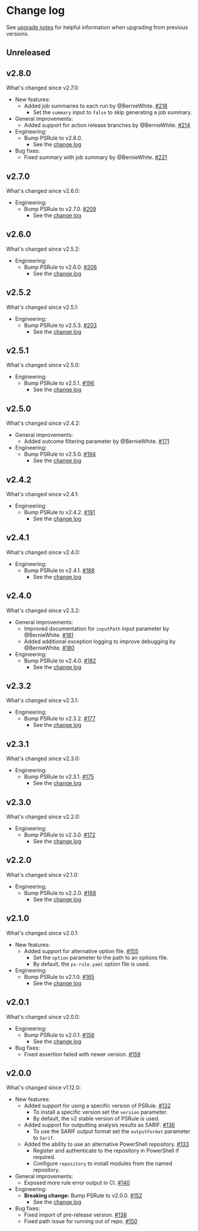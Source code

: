 # Change log

See [upgrade notes][upgrade-notes] for helpful information when upgrading from previous versions.

[upgrade-notes]: upgrade-notes.md

## Unreleased

## v2.8.0

What's changed since v2.7.0:

- New features:
  - Added job summaries to each run by @BernieWhite.
    [#218](https://github.com/microsoft/ps-rule/issues/218)
    - Set the `summary` input to `false` to skip generating a job summary.
- General improvements:
  - Added support for action release branches by @BernieWhite.
    [#214](https://github.com/microsoft/ps-rule/issues/214)
- Engineering:
  - Bump PSRule to v2.8.0.
    - See the [change log](https://microsoft.github.io/PSRule/v2/CHANGELOG-v2/#v280)
- Bug fixes:
  - Fixed summary with job summary by @BernieWhite.
    [#221](https://github.com/microsoft/ps-rule/issues/221)

## v2.7.0

What's changed since v2.6.0:

- Engineering:
  - Bump PSRule to v2.7.0.
    [#209](https://github.com/microsoft/ps-rule/pull/209)
    - See the [change log](https://microsoft.github.io/PSRule/v2/CHANGELOG-v2/#v270)

## v2.6.0

What's changed since v2.5.2:

- Engineering:
  - Bump PSRule to v2.6.0.
    [#206](https://github.com/microsoft/ps-rule/pull/206)
    - See the [change log](https://microsoft.github.io/PSRule/v2/CHANGELOG-v2/#v260)

## v2.5.2

What's changed since v2.5.1:

- Engineering:
  - Bump PSRule to v2.5.3.
    [#203](https://github.com/microsoft/ps-rule/pull/203)
    - See the [change log](https://microsoft.github.io/PSRule/v2/CHANGELOG-v2/#v253)

## v2.5.1

What's changed since v2.5.0:

- Engineering:
  - Bump PSRule to v2.5.1.
    [#196](https://github.com/microsoft/ps-rule/pull/196)
    - See the [change log](https://microsoft.github.io/PSRule/v2/CHANGELOG-v2/#v251)

## v2.5.0

What's changed since v2.4.2:

- General improvements:
  - Added outcome filtering parameter by @BernieWhite.
    [#171](https://github.com/microsoft/ps-rule/issues/171)
- Engineering:
  - Bump PSRule to v2.5.0.
    [#194](https://github.com/microsoft/ps-rule/pull/194)
    - See the [change log](https://microsoft.github.io/PSRule/v2/CHANGELOG-v2/#v250)

## v2.4.2

What's changed since v2.4.1:

- Engineering:
  - Bump PSRule to v2.4.2.
    [#191](https://github.com/microsoft/ps-rule/pull/191)
    - See the [change log](https://microsoft.github.io/PSRule/v2/CHANGELOG-v2/#v242)

## v2.4.1

What's changed since v2.4.0:

- Engineering:
  - Bump PSRule to v2.4.1.
    [#188](https://github.com/microsoft/ps-rule/pull/188)
    - See the [change log](https://microsoft.github.io/PSRule/v2/CHANGELOG-v2/#v241)

## v2.4.0

What's changed since v2.3.2:

- General improvements:
  - Improved documentation for `inputPath` input parameter by @BernieWhite.
    [#181](https://github.com/microsoft/ps-rule/issues/181)
  - Added additional exception logging to improve debugging by @BernieWhite.
    [#180](https://github.com/microsoft/ps-rule/issues/180)
- Engineering:
  - Bump PSRule to v2.4.0.
    [#182](https://github.com/microsoft/ps-rule/pull/182)
    - See the [change log](https://microsoft.github.io/PSRule/v2/CHANGELOG-v2/#v240)

## v2.3.2

What's changed since v2.3.1:

- Engineering:
  - Bump PSRule to v2.3.2.
    [#177](https://github.com/microsoft/ps-rule/pull/177)
    - See the [change log](https://microsoft.github.io/PSRule/v2/CHANGELOG-v2/#v232)

## v2.3.1

What's changed since v2.3.0:

- Engineering:
  - Bump PSRule to v2.3.1.
    [#175](https://github.com/microsoft/ps-rule/pull/175)
    - See the [change log](https://microsoft.github.io/PSRule/v2/CHANGELOG-v2/#v231)

## v2.3.0

What's changed since v2.2.0:

- Engineering:
  - Bump PSRule to v2.3.0.
    [#172](https://github.com/microsoft/ps-rule/pull/172)
    - See the [change log](https://microsoft.github.io/PSRule/v2/CHANGELOG-v2/#v230)

## v2.2.0

What's changed since v2.1.0:

- Engineering:
  - Bump PSRule to v2.2.0.
    [#168](https://github.com/microsoft/ps-rule/pull/168)
    - See the [change log](https://microsoft.github.io/PSRule/v2/CHANGELOG-v2/#v220)

## v2.1.0

What's changed since v2.0.1:

- New features:
  - Added support for alternative option file.
    [#155](https://github.com/microsoft/ps-rule/issues/155)
    - Set the `option` parameter to the path to an options file.
    - By default, the `ps-rule.yaml` option file is used.
- Engineering:
  - Bump PSRule to v2.1.0.
    [#165](https://github.com/microsoft/ps-rule/pull/165)
    - See the [change log](https://microsoft.github.io/PSRule/v2/CHANGELOG-v2/#v210)

## v2.0.1

What's changed since v2.0.0:

- Engineering:
  - Bump PSRule to v2.0.1.
    [#158](https://github.com/microsoft/ps-rule/pull/158)
    - See the [change log](https://microsoft.github.io/PSRule/v2/CHANGELOG-v2/#v201)
- Bug fixes:
  - Fixed assertion failed with newer version.
    [#159](https://github.com/microsoft/ps-rule/issues/159)

## v2.0.0

What's changed since v1.12.0:

- New features:
  - Added support for using a specific version of PSRule.
    [#132](https://github.com/microsoft/ps-rule/issues/132)
    - To install a specific version set the `version` parameter.
    - By default, the v2 stable version of PSRule is used.
  - Added support for outputting analysis results as SARIF.
    [#136](https://github.com/microsoft/ps-rule/issues/136)
    - To use the SARIF output format set the `outputFormat` parameter to `Sarif`.
  - Added the ability to use an alternative PowerShell repository.
    [#133](https://github.com/microsoft/ps-rule/issues/133)
    - Register and authenticate to the repository in PowerShell if required.
    - Configure `repository` to install modules from the named repository.
- General improvements:
  - Exposed more rule error output in CI.
    [#140](https://github.com/microsoft/ps-rule/issues/140)
- Engineering:
  - **Breaking change:** Bump PSRule to v2.0.0.
    [#152](https://github.com/microsoft/ps-rule/pull/152)
    - See the [change log](https://microsoft.github.io/PSRule/v2/CHANGELOG-v2/#v200)
- Bug fixes:
  - Fixed import of pre-release version.
    [#138](https://github.com/microsoft/ps-rule/issues/138)
  - Fixed path issue for running out of repo.
    [#150](https://github.com/microsoft/ps-rule/issues/150)
